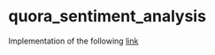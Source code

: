 # quora_sentiment_analysis
Implementation of the following  [link](https://emmating.github.io/identifying-duplicate-quora-question-pairs-kaggle-competition-bronze-medal-winner.html)

